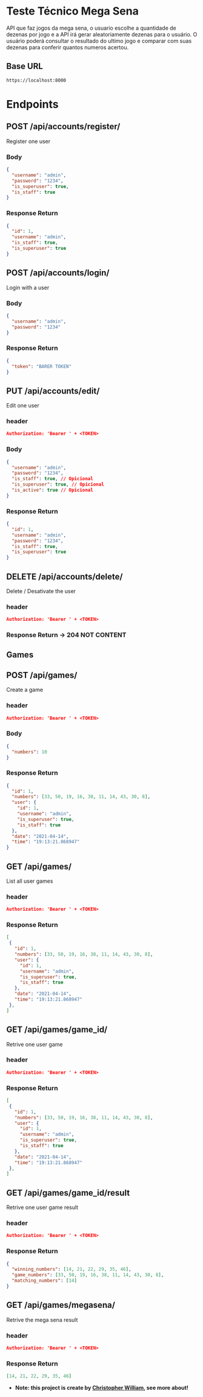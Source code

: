 # Teste Técnico Mega Sena 

API que faz jogos da mega sena, o usuario escolhe a quantidade de dezenas por jogo e a API irá gerar aleatoriamente dezenas para o usuário. O usuário poderá consultar o resultado do ultimo jogo e comparar com suas dezenas para conferir quantos numeros acertou.
## Base URL

```
https://localhost:8000
```

# Endpoints

## POST /api/accounts/register/

Register one user

### Body

```json
{
  "username": "admin",
  "password": "1234",
  "is_superuser": true,
  "is_staff": true
}
```

### Response Return

```json
{
  "id": 1,
  "username": "admin",
  "is_staff": true,
  "is_superuser": true
}
```

## POST /api/accounts/login/

Login with a user

### Body

```json
{
  "username": "admin",
  "password": "1234"
}
```

### Response Return

```json
{
  "token": "BARER TOKEN"
}
```

## PUT /api/accounts/edit/

Edit one user

### header

```json
Authorization: 'Bearer ' + <TOKEN>
```


### Body

```json
{
  "username": "admin",
  "password": "1234",
  "is_staff": true, // Opicional
  "is_superuser": true, // Opicional
  "is_active": true // Opicional
}
```

### Response Return

```json
{
  "id": 1,
  "username": "admin",
  "password": "1234",
  "is_staff": true,
  "is_superuser": true
}
```

## DELETE /api/accounts/delete/

Delete / Desativate the user

### header

```json
Authorization: 'Bearer ' + <TOKEN>
```

### Response Return -> 204 NOT CONTENT


## Games

## POST /api/games/

Create a game

### header

```json
Authorization: 'Bearer ' + <TOKEN>
```


### Body

```json
{
  "numbers": 10
}
```

### Response Return

```json
{
  "id": 1,
  "numbers": [33, 50, 19, 16, 38, 11, 14, 43, 30, 8],
  "user": {
    "id": 1,
    "username": "admin",
    "is_superuser": true,
    "is_staff": true
  },
  "date": "2021-04-14",
  "time": "19:13:21.868947"
}
```

## GET /api/games/

List all user games

### header

```json
Authorization: 'Bearer ' + <TOKEN>
```

### Response Return

```json
[
 {
   "id": 1,
   "numbers": [33, 50, 19, 16, 38, 11, 14, 43, 30, 8],
   "user": {
     "id": 1,
     "username": "admin",
     "is_superuser": true,
     "is_staff": true
   },
   "date": "2021-04-14",
   "time": "19:13:21.868947"
 },
]
```

## GET /api/games/game_id/

Retrive one user game

### header

```json
Authorization: 'Bearer ' + <TOKEN>
```

### Response Return

```json
[
 {
   "id": 1,
   "numbers": [33, 50, 19, 16, 38, 11, 14, 43, 30, 8],
   "user": {
     "id": 1,
     "username": "admin",
     "is_superuser": true,
     "is_staff": true
   },
   "date": "2021-04-14",
   "time": "19:13:21.868947"
 },
]
```

## GET /api/games/game_id/result

Retrive one user game result

### header

```json
Authorization: 'Bearer ' + <TOKEN>
```

### Response Return

```json
{
  "winning_numbers": [14, 21, 22, 29, 35, 46],
  "game_numbers": [33, 50, 19, 16, 38, 11, 14, 43, 30, 8],
  "matching_numbers": [14]
}
```

## GET /api/games/megasena/

Retrive the mega sena result
### header

```json
Authorization: 'Bearer ' + <TOKEN>
```

### Response Return

```json
[14, 21, 22, 29, 35, 46]
```


- **Note: this project is create by [Christopher William](https://www.linkedin.com/in/christopher-william-4363321a5/), see more about!**